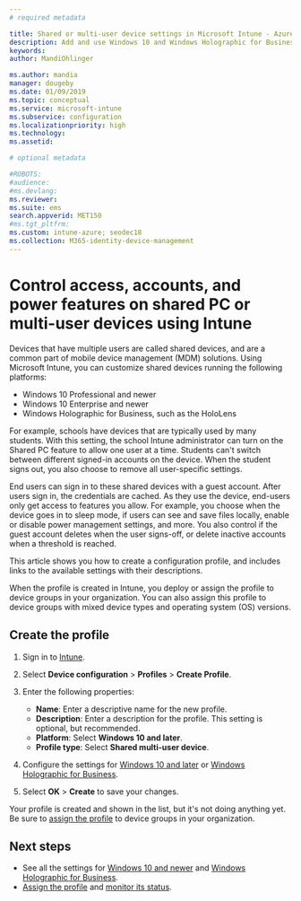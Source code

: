 ```yaml
---
# required metadata

title: Shared or multi-user device settings in Microsoft Intune - Azure | Microsoft Docs
description: Add and use Windows 10 and Windows Holographic for Business devices that are shared, or used by multiple users in Microsoft Intune. See a list of all the settings and what they do on the devices, including Microsoft HoloLens. Control guest accounts, manage accounts and delete inactive accounts, allow or prevent saving to local storage, set power and sleep options, choose when updates are installed, and use devices in education environments in a device configuration profile.
keywords:
author: MandiOhlinger

ms.author: mandia
manager: dougeby
ms.date: 01/09/2019
ms.topic: conceptual
ms.service: microsoft-intune
ms.subservice: configuration
ms.localizationpriority: high
ms.technology:
ms.assetid:

# optional metadata

#ROBOTS:
#audience:
#ms.devlang:
ms.reviewer:
ms.suite: ems
search.appverid: MET150
#ms.tgt_pltfrm:
ms.custom: intune-azure; seodec18
ms.collection: M365-identity-device-management
---
```


# Control access, accounts, and power features on shared PC or multi-user devices using Intune

Devices that have multiple users are called shared devices, and are a common part of mobile device management (MDM) solutions. Using Microsoft Intune, you can customize shared devices running the following platforms:

- Windows 10 Professional and newer
- Windows 10 Enterprise and newer
- Windows Holographic for Business, such as the HoloLens

For example, schools have devices that are typically used by many students. With this setting, the school Intune administrator can turn on the Shared PC feature to allow one user at a time. Students can't switch between different signed-in accounts on the device. When the student signs out, you also choose to remove all user-specific settings.

End users can sign in to these shared devices with a guest account. After users sign in, the credentials are cached. As they use the device, end-users only get access to features you allow. For example, you choose when the device goes in to sleep mode, if users can see and save files locally, enable or disable power management settings, and more. You also control if the guest account deletes when the user signs-off, or delete inactive accounts when a threshold is reached.

This article shows you how to create a configuration profile, and includes links to the available settings with their descriptions.

When the profile is created in Intune, you deploy or assign the profile to device groups in your organization. You can also assign this profile to device groups with mixed device types and operating system (OS) versions.

## Create the profile

1. Sign in to [Intune](https://go.microsoft.com/fwlink/?linkid=2090973).
2. Select **Device configuration** > **Profiles** > **Create Profile**.
3. Enter the following properties:

   - **Name**: Enter a descriptive name for the new profile.
   - **Description**: Enter a description for the profile. This setting is optional, but recommended.
   - **Platform**: Select **Windows 10 and later**.
   - **Profile type**: Select **Shared multi-user device**.

4. Configure the settings for [Windows 10 and later](shared-user-device-settings-windows.md) or [Windows Holographic for Business](shared-user-device-settings-windows-holographic.md).

5. Select **OK** > **Create** to save your changes.

Your profile is created and shown in the list, but it's not doing anything yet. Be sure to [assign the profile](device-profile-assign.md) to device groups in your organization.

## Next steps

- See all the settings for [Windows 10 and newer](shared-user-device-settings-windows.md) and [Windows Holographic for Business](shared-user-device-settings-windows-holographic.md).
- [Assign the profile](device-profile-assign.md) and [monitor its status](device-profile-monitor.md).
